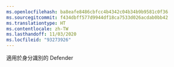 ```yaml
---
ms.openlocfilehash: ba8eafe8486cbfcc4b4342c04b34b9b9581c0f36
ms.sourcegitcommit: f434dbff577d9944df18ca7533d026acdab0bb42
ms.translationtype: HT
ms.contentlocale: zh-TW
ms.lasthandoff: 11/03/2020
ms.locfileid: "93273926"
---
```

適用於身分識別的 Defender